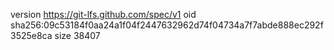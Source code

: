version https://git-lfs.github.com/spec/v1
oid sha256:09c53184f0aa24a1f04f2447632962d74f04734a7f7abde888ec292f3525e8ca
size 38407
